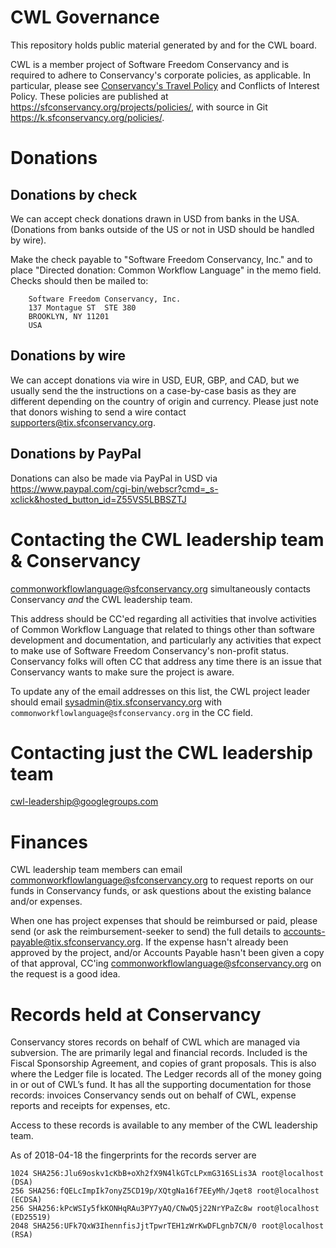 # CWL Governance
This repository holds public material generated by and for the CWL board.

CWL is a member project of Software Freedom Conservancy and is required to adhere
to Conservancy's corporate policies, as applicable.  In particular,
please see [Conservancy's Travel Policy](https://sfconservancy.org/projects/policies/conservancy-travel-policy.html) and
Conflicts of Interest Policy. These policies are
published at <https://sfconservancy.org/projects/policies/>, with source
in Git <https://k.sfconservancy.org/policies/>.

# Donations

## Donations by check

We can accept check donations drawn in USD
from banks in the USA. (Donations from banks outside of the US or not in
USD should be handled by wire).

Make the check payable to "Software Freedom
Conservancy, Inc." and to place "Directed donation: Common Workflow
Language" in the memo field.  Checks should then be mailed to:

        Software Freedom Conservancy, Inc. 
        137 Montague ST  STE 380 
        BROOKLYN, NY 11201 
        USA

## Donations by wire

We can accept donations via wire in USD, EUR, GBP, and CAD, but we
usually send the the instructions on a case-by-case basis as they are
different depending on the country of origin and currency.  Please just
note that donors wishing to send a wire contact
<supporters@tix.sfconservancy.org>.

## Donations by PayPal

Donations can also be made via PayPal in USD via https://www.paypal.com/cgi-bin/webscr?cmd=_s-xclick&hosted_button_id=Z55VS5LBBSZTJ

# Contacting the CWL leadership team & Conservancy

commonworkflowlanguage@sfconservancy.org simultaneously contacts Conservancy *and* the CWL leadership team.

This address should be CC'ed regarding all activities that involve
activities of Common Workflow Language that related to things other than
software development and documentation, and particularly any activities
that expect to make use of Software Freedom Conservancy's non-profit
status.  Conservancy folks will often CC that address any time there is
an issue that Conservancy wants to make sure the project is aware.

To update any of the email addresses on this list, the CWL project leader should email sysadmin@tix.sfconservancy.org with 
`commonworkflowlanguage@sfconservancy.org` in the CC field.

# Contacting just the CWL leadership team

cwl-leadership@googlegroups.com

# Finances

CWL leadership team members can email
<commonworkflowlanguage@sfconservancy.org> to request reports on our
funds in Conservancy funds, or ask questions about the existing balance
and/or expenses. 

When one has project expenses that should be
reimbursed or paid, please send (or ask the reimbursement-seeker to
send) the full details to <accounts-payable@tix.sfconservancy.org>.  If
the expense hasn't already been approved by the project, and/or Accounts
Payable hasn't been given a copy of that approval, CC'ing
<commonworkflowlanguage@sfconservancy.org> on the request is a good idea.

# Records held at Conservancy

Conservancy stores records on behalf of CWL which are managed via subversion. The are primarily legal and financial records.
Included is the Fiscal Sponsorship Agreement, and copies of grant proposals. This is also where the Ledger file is located.
The Ledger records all of the money going in or out of CWL’s fund. It has all the supporting documentation for those records:
invoices Conservancy sends out on behalf of CWL, expense reports and receipts for expenses, etc.

Access to these records is available to any member of the CWL leadership team.

As of 2018-04-18 the fingerprints for the records server are
```
1024 SHA256:Jlu69oskv1cKbB+oXh2fX9N4lkGTcLPxmG316SLis3A root@localhost (DSA)
256 SHA256:fQELcImpIk7onyZ5CD19p/XQtgNa16f7EEyMh/Jqet8 root@localhost (ECDSA)
256 SHA256:kPcWSIy5fkKONHqRAu3PY7yAQ/CNwQ5j22NrYPaZc8w root@localhost (ED25519)
2048 SHA256:UFk7QxW3IhennfisJjtTpwrTEH1zWrKwDFLgnb7CN/0 root@localhost (RSA)
```
